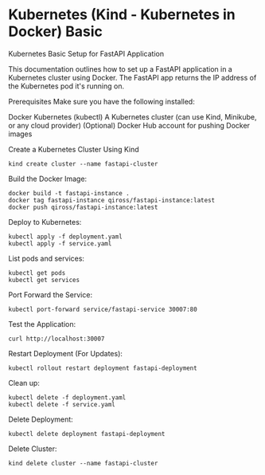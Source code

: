 # Kubernetes (Kind - Kubernetes in Docker) Basic

Kubernetes Basic Setup for FastAPI Application

This documentation outlines how to set up a FastAPI application in a Kubernetes cluster using Docker. The FastAPI app returns the IP address of the Kubernetes pod it's running on.

Prerequisites
Make sure you have the following installed:

Docker
Kubernetes (kubectl)
A Kubernetes cluster (can use Kind, Minikube, or any cloud provider)
(Optional) Docker Hub account for pushing Docker images

Create a Kubernetes Cluster Using Kind
```
kind create cluster --name fastapi-cluster
```

Build the Docker Image:
```
docker build -t fastapi-instance .
docker tag fastapi-instance qiross/fastapi-instance:latest
docker push qiross/fastapi-instance:latest
```

Deploy to Kubernetes:
```
kubectl apply -f deployment.yaml
kubectl apply -f service.yaml
```

List pods and services:
```
kubectl get pods
kubectl get services
```

Port Forward the Service:
```
kubectl port-forward service/fastapi-service 30007:80
```

Test the Application:
```
curl http://localhost:30007
```

Restart Deployment (For Updates):
```
kubectl rollout restart deployment fastapi-deployment
```

Clean up:
```
kubectl delete -f deployment.yaml
kubectl delete -f service.yaml
```

Delete Deployment:
```
kubectl delete deployment fastapi-deployment
```

Delete Cluster:
```
kind delete cluster --name fastapi-cluster
```